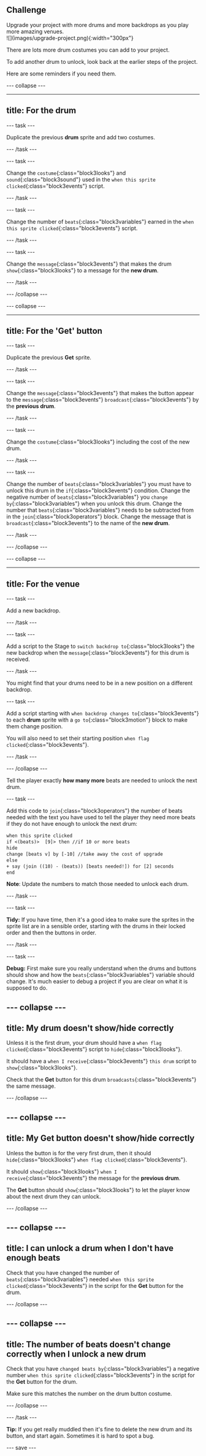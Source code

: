 ## Challenge

<div style="display: flex; flex-wrap: wrap">
<div style="flex-basis: 200px; flex-grow: 1; margin-right: 15px;">
Upgrade your project with more drums and more backdrops as you play more amazing venues. 
</div>
<div>
![](images/upgrade-project.png){:width="300px"}
</div>
</div>

There are lots more drum costumes you can add to your project.

To add another drum to unlock, look back at the earlier steps of the project.

Here are some reminders if you need them.


--- collapse ---

---
title: For the **drum**
---

--- task ---

Duplicate the previous **drum** sprite and add two costumes. 

--- /task ---

--- task ---

Change the `costume`{:class="block3looks"} and `sound`{:class="block3sound"} used in the `when this sprite clicked`{:class="block3events"} script. 

--- /task ---

--- task ---

Change the number of `beats`{:class="block3variables"} earned in the `when this sprite clicked`{:class="block3events"} script. 

--- /task ---

--- task ---

Change the `message`{:class="block3events"} that makes the drum `show`{:class="block3looks"} to a message for the **new drum**. 

--- /task ---

--- /collapse ---

--- collapse ---

---
title: For the 'Get' **button**
---

--- task ---

Duplicate the previous **Get** sprite. 

--- /task ---

--- task ---

Change the `message`{:class="block3events"} that makes the button appear to the `message`{:class="block3events"} `broadcast`{:class="block3events"} by the **previous drum**. 

--- /task ---

--- task ---

Change the `costume`{:class="block3looks"} including the cost of the new drum. 

--- /task ---

--- task ---

Change the number of `beats`{:class="block3variables"} you must have to unlock this drum in the `if`{:class="block3events"} condition. Change the negative number of `beats`{:class="block3variables"} you `change by`{:class="block3variables"} when you unlock this drum. Change the number that `beats`{:class="block3variables"} needs to be subtracted from in the `join`{:class="block3operators"} block. 
Change the message that is `broadcast`{:class="block3events"} to the name of the **new drum**.

--- /task ---

--- /collapse ---

--- collapse ---

---
title: For the **venue**
---

--- task ---

Add a new backdrop. 

--- /task ---

--- task ---

Add a script to the Stage to `switch backdrop to`{:class="block3looks"} the new backdrop when the `message`{:class="block3events"} for this drum is received.

--- /task ---

You might find that your drums need to be in a new position on a different backdrop. 

--- task ---

Add a script starting with `when backdrop changes to`{:class="block3events"} to each **drum** sprite with a `go to`{:class="block3motion"} block to make them change position.

You will also need to set their starting position `when flag clicked`{:class="block3events"}.

--- /task ---

--- /collapse ---

Tell the player exactly **how many more** beats are needed to unlock the next drum.

--- task ---

Add this code to `join`{:class="block3operators"} the number of beats needed with the text you have used to tell the player they need more beats if they do not have enough to unlock the next drum:

```blocks3
when this sprite clicked
if <(beats)>  [9]> then //if 10 or more beats
hide
change [beats v] by [-10] //take away the cost of upgrade
else
+ say (join ((10) - (beats)) [beats needed!]) for [2] seconds
end
```

**Note**: Update the numbers to match those needed to unlock each drum.

--- /task ---

--- task ---

**Tidy:** If you have time, then it's a good idea to make sure the sprites in the sprite list are in a sensible order, starting with the drums in their locked order and then the buttons in order.

--- /task ---

--- task ---

**Debug:** First make sure you really understand when the drums and buttons should show and how the `beats`{:class="block3variables"} variable should change. It's much easier to debug a project if you are clear on what it is supposed to do.

--- collapse ---
---
title: My drum doesn't show/hide correctly
---

Unless it is the first drum, your drum should have a `when flag clicked`{:class="block3events"} script to `hide`{:class="block3looks"}. 

It should have a `when I receive`{:class="block3events"} `this drum` script to `show`{:class="block3looks"}. 

Check that the **Get** button for this drum `broadcasts`{:class="block3events"} the same message.

--- /collapse ---

--- collapse ---
---
title: My Get button doesn't show/hide correctly
---

Unless the button is for the very first drum, then it should `hide`{:class="block3looks"} `when flag clicked`{:class="block3events"}.

It should `show`{:class="block3looks"} `when I receive`{:class="block3events"} the message for the **previous drum**. 

The **Get** button should `show`{:class="block3looks"} to let the player know about the next drum they can unlock.

--- /collapse ---

--- collapse ---
---
title: I can unlock a drum when I don't have enough beats
---

Check that you have changed the number of `beats`{:class="block3variables"} needed `when this sprite clicked`{:class="block3events"} in the script for the **Get** button for the drum. 

--- /collapse ---

--- collapse ---
---
title: The number of beats doesn't change correctly when I unlock a new drum
---

Check that you have `changed beats by`{:class="block3variables"} a negative number `when this sprite clicked`{:class="block3events"} in the script for the **Get** button for the drum. 

Make sure this matches the number on the drum button costume.

--- /collapse ---

--- /task ---

**Tip:** If you get really muddled then it's fine to delete the new drum and its button, and start again. Sometimes it is hard to spot a bug.

--- save ---
